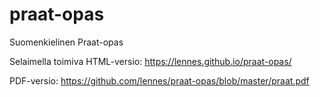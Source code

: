 # praat-opas
Suomenkielinen Praat-opas

Selaimella toimiva HTML-versio: https://lennes.github.io/praat-opas/

PDF-versio: https://github.com/lennes/praat-opas/blob/master/praat.pdf
